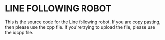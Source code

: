 # LINE FOLLOWING ROBOT

This is the source code for the Line following robot. If you are copy pasting, then please use the cpp file. If you're trying to upload the file, please use the iqcpp file.
